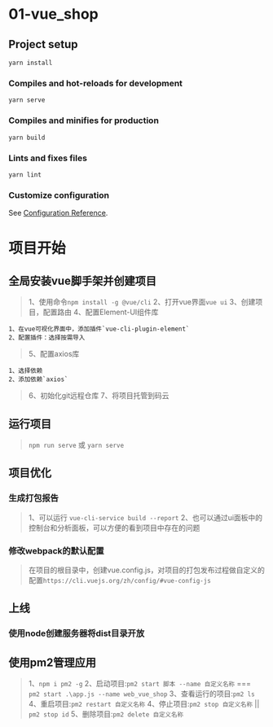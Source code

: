 # 01-vue_shop

## Project setup
```
yarn install
```

### Compiles and hot-reloads for development
```
yarn serve
```

### Compiles and minifies for production
```
yarn build
```

### Lints and fixes files
```
yarn lint
```

### Customize configuration
See [Configuration Reference](https://cli.vuejs.org/config/).

# 项目开始
## 全局安装vue脚手架并创建项目
>1、使用命令`npm install -g @vue/cli` 
>2、打开vue界面`vue ui`
>3、创建项目，配置路由
>4、配置Element-UI组件库
 ```
 1、在vue可视化界面中，添加插件`vue-cli-plugin-element`
 2、配置插件：选择按需导入
 ```
>5、配置axios库
 ```
 1、选择依赖
 2、添加依赖`axios`
 ```
 >6、初始化git远程仓库
 >7、将项目托管到码云


 ## 运行项目
 > `npm run serve` 或 `yarn serve`

 ## 项目优化
 ### 生成打包报告
 >1、可以运行  `vue-cli-service build --report`
 >2、也可以通过ui面板中的控制台和分析面板，可以方便的看到项目中存在的问题
 ### 修改webpack的默认配置
 > 在项目的根目录中，创建vue.config.js，对项目的打包发布过程做自定义的配置`https://cli.vuejs.org/zh/config/#vue-config-js`

 ## 上线
 ### 使用node创建服务器将dist目录开放

 ## 使用pm2管理应用 
 > 1、`npm i pm2 -g`
 > 2、启动项目:`pm2 start 脚本 --name 自定义名称` === ` pm2 start .\app.js --name web_vue_shop`
 > 3、查看运行的项目:`pm2 ls`
 > 4、重启项目:`pm2 restart 自定义名称`
 > 4、停止项目:`pm2 stop 自定义名称` || `pm2 stop id`
 > 5、删除项目:`pm2 delete 自定义名称`